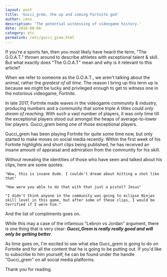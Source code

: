 ```yaml
---
layout: post
title: 'Gucci_grem, the up and coming Fortnite god'
author: cenz
description: 'The potential witnessing of videogame history.'
date: 2018-08-08
category: etc
permalink: /etc/gucci_grem.html
---
```

[logo]: {{site.url}}/assets/images/nite1.png "nite1"
If you're a sports fan, then you most likely have heard the term, "The G.O.A.T." thrown around to describe athletes with exceptional talent & skill. But what exactly does "The G.O.A.T" mean and why is it relevant to this article?

When we refer to someone as the G.O.A.T., we aren't talking about the animal, rather the *greatest of all time*. The reason I bring up this term up is because we might be lucky and privileged enough to get to witness one in the notorious videogame, *Fortnite*.

In late 2017, Fortnite made waves in the videogame community & industry, producing numbers and a community that some triple A titles could *only dream of reaching*. With such a vast number of players, it was only time till the exceptional players stood out amongst the heaps of average-to-lower tier players. Gucci_grem being one of those exceptional players.

Gucci_grem has been playing Fortnite for quite some time now, but only started to make moves on social media recently. Within the first week of his Fortnite highlights and short clips being published, he has received an insane amount of appraisal and admiration from the community for his skill.

Without revealing the identities of those who have seen and talked about his clips, here are some quotes:

`"Wow, this is insane dude. I couldn't dream about hitting a shot like that"`<br>

`"How were you able to do that with that just a pistol? Jesus"`<br>

`"I didn't think anyone in the community was going to eclipse Ninjas skill level in this game, but after some of these clips, I would be terrified if I were him."`<br>

And the list of compliments goes on.

While this may a case of the infamous "Lebron vs Jordan" argument, there is one thing that is very clear: ***Gucci_Grem is really really good and will only be getting better***.

As time goes on, I'm excited to see what else Gucc_grem is going to do on Fortnite and for all the content that he is going to be putting out. If you'd like to subscribe to him yourself, he can be found under the handle "Gucci_grem" on all social media platforms.

Thank you for reading.  